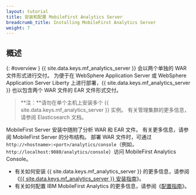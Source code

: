 ```yaml
---
layout: tutorial
title: 安装和配置 MobileFirst Analytics Server	
breadcrumb_title: Installing MobileFirst Analytics Server
weight: 7
---
```

<!-- NLS_CHARSET=UTF-8 -->
## 概述
{: #overview }
{{ site.data.keys.mf_analytics_server }} 会以两个单独的 WAR 文件形式进行交付。 为便于在 WebSphere Application Server 或 WebSphere Application Server Liberty 上进行部署，{{ site.data.keys.mf_analytics_server }} 也以包含两个 WAR 文件的 EAR 文件形式交付。

> **注：**请勿在单个主机上安装多个 {{ site.data.keys.mf_analytics_server }} 实例。 有关管理集群的更多信息，请参阅 Elasticsearch 文档。

MobileFirst Server 安装中随附了分析 WAR 和 EAR 文件。 有关更多信息，请参阅 MobileFirst Server 的分布结构。 部署 WAR 文件时，可通过 `http://<hostname>:<port>/analytics/console`（例如，`http://localhost:9080/analytics/console`）访问 MobileFirst Analytics Console。

* 有关如何安装 {{ site.data.keys.mf_analytics_server }} 的更多信息，请参阅《[{{ site.data.keys.mf_analytics_server }} 安装指南](installation)》。
* 有关如何配置 IBM MobileFirst Analytics 的更多信息，请参阅《[配置指南](configuration)》。
